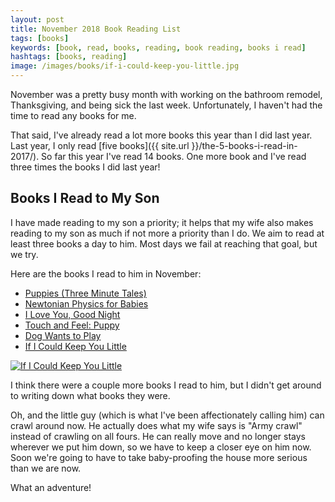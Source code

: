 ```yaml
---
layout: post
title: November 2018 Book Reading List
tags: [books]
keywords: [book, read, books, reading, book reading, books i read]
hashtags: [books, reading]
image: /images/books/if-i-could-keep-you-little.jpg
---
```


November was a pretty busy month with working on the bathroom remodel, Thanksgiving, and being sick the last week. Unfortunately, I haven't had the time to read any books for me.

That said, I've already read a lot more books this year than I did last year. Last year, I only read [five books]({{ site.url }}/the-5-books-i-read-in-2017/). So far this year I've read 14 books. One more book and I've read three times the books I did last year!

## Books I Read to My Son

I have made reading to my son a priority; it helps that my wife also makes reading to my son as much if not more a priority than I do. We aim to read at least three books a day to him. Most days we fail at reaching that goal, but we try.

Here are the books I read to him in November:

* [Puppies (Three Minute Tales)](https://www.abebooks.com/products/isbn/9780752596983/30039745931)
* [Newtonian Physics for Babies](https://www.abebooks.com/products/isbn/9781492656203/30223004124)
* [I Love You, Good Night](https://www.abebooks.com/products/isbn/9780689862120/22802080723)
* [Touch and Feel: Puppy](hhttps://www.abebooks.com/products/isbn/9780756691660/30236443616)
* [Dog Wants to Play](https://www.abebooks.com/products/isbn/9780670016334/22915683944)
* [If I Could Keep You Little](https://www.abebooks.com/products/isbn/9781934082928/22765913444)

[![If I Could Keep You Little](/images/books/if-i-could-keep-you-little.jpg)](https://www.abebooks.com/products/isbn/9781934082928/22765913444)

I think there were a couple more books I read to him, but I didn't get around to writing down what books they were.

Oh, and the little guy (which is what I've been affectionately calling him) can crawl around now. He actually does what my wife says is "Army crawl" instead of crawling on all fours. He can really move and no longer stays wherever we put him down, so we have to keep a closer eye on him now. Soon we're going to have to take baby-proofing the house more serious than we are now.

What an adventure!
